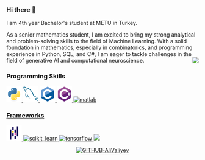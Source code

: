 ### Hi there 👋

I am 4th year Bachelor's student at METU in Turkey. 

As a senior mathematics student, I am excited to bring my strong analytical and problem-solving skills to the field of Machine Learning. With a solid foundation in mathematics, especially in combinatorics, and programming experience in Python, SQL, and C#, I am eager to tackle challenges in the field of generative AI and computational neuroscience. 
<a href="#">
<img align="right" src="https://github-readme-stats.vercel.app/api?username=AliValiyev&show_icons=true&line_height=40&hide_border=true&icon_color=586069&title_color=a0a9af">
</a>

### Programming Skills

<a href="https://www.python.org" target="_blank" rel="noreferrer"> <img src="https://raw.githubusercontent.com/devicons/devicon/master/icons/python/python-original.svg" alt="python" width="40" height="40"/> </a> 
<a href="https://www.mysql.com" target="_blank" rel="noreferrer"> <img src="https://raw.githubusercontent.com/devicons/devicon/master/icons/mysql/mysql-original.svg" alt="mysql" width="40" height="40"/> </a> 
<a href="https://www.cprogramming.com/" target="_blank" rel="noreferrer"> <img src="https://raw.githubusercontent.com/devicons/devicon/master/icons/c/c-original.svg" alt="c" width="40" height="40"/> </a> 
<a href="https://www.w3schools.com/cs/" target="_blank" rel="noreferrer"> <img src="https://raw.githubusercontent.com/devicons/devicon/master/icons/csharp/csharp-original.svg" alt="csharp" width="40" height="40"/>
<a href="https://www.mathworks.com/" target="_blank" rel="noreferrer"> <img src="https://upload.wikimedia.org/wikipedia/commons/2/21/Matlab_Logo.png" alt="matlab" width="40" height="40"/>

### Frameworks
<a href="https://pandas.pydata.org/" target="_blank" rel="noreferrer"> <img src="https://raw.githubusercontent.com/devicons/devicon/2ae2a900d2f041da66e950e4d48052658d850630/icons/pandas/pandas-original.svg" alt="pandas" width="40" height="40"/> </a> <a href="https://scikit-learn.org/" target="_blank" rel="noreferrer"> <img src="https://upload.wikimedia.org/wikipedia/commons/0/05/Scikit_learn_logo_small.svg" alt="scikit_learn" width="40" height="40"/> </a>
<a href="https://www.tensorflow.org" target="_blank" rel="noreferrer"> <img src="https://www.vectorlogo.zone/logos/tensorflow/tensorflow-icon.svg" alt="tensorflow" width="40" height="40"/>
![](https://komarev.com/ghpvc/?username=your-github-AliValiyev&label=PROFILE+VIEWS)
<p align="center"> <img src="https://komarev.com/ghpvc/?username=GITHUB-AliValiyev&label=Profile%20views&color=ce9927&style=flat" alt="GITHUB-AliValiyev" /> </p>
